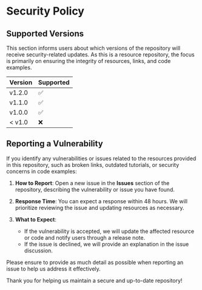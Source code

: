 # Security Policy

## Supported Versions

This section informs users about which versions of the repository will receive security-related updates. As this is a resource repository, the focus is primarily on ensuring the integrity of resources, links, and code examples.

| Version | Supported          |
| ------- | ------------------ |
| v1.2.0  | :white_check_mark: |
| v1.1.0  | :white_check_mark: |
| v1.0.0  | :white_check_mark: |
| < v1.0  | :x:                |

## Reporting a Vulnerability

If you identify any vulnerabilities or issues related to the resources provided in this repository, such as broken links, outdated tutorials, or security concerns in code examples:

1. **How to Report**: Open a new issue in the **Issues** section of the repository, describing the vulnerability or issue you have found.
   
2. **Response Time**: You can expect a response within 48 hours. We will prioritize reviewing the issue and updating resources as necessary.

3. **What to Expect**:
   - If the vulnerability is accepted, we will update the affected resource or code and notify users through a release note.
   - If the issue is declined, we will provide an explanation in the issue discussion.

Please ensure to provide as much detail as possible when reporting an issue to help us address it effectively.

Thank you for helping us maintain a secure and up-to-date repository!

